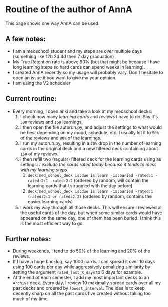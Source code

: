# Routine of the author of AnnA
This page shows one way AnnA can be used.

## A few notes:
* I am a medschool student and my steps are over multiple days (something like 12h 2d 4d then 7 day graduation)
* My True Retention rate is above 90% (but that might be because I have long learning steps so hard cards can spend weeks in learning).
* I created AnnA recently so my usage will probably vary. Don't hesitate to open an issue if you want to give my your opinion.
* I am using the V2 scheduler

## Current routine:
* Every morning, I open anki and take a look at my medschool decks:
    1. I check how many *learning cards* and *reviews* I have to do. Say it's `300` reviews and `150` learnings.
    2. I then open the file autorun.py, and adjust the settings to what would be best depending on my mood, schedule, etc. I usually let it to `50%` of the reviews and `80%` of the learnings.
    3. I run my autorun.py, resulting in a `20%` drop in the number of learning cards in the original deck and a new filtered deck containing about `150` of my reviews.
    4. I then refill two (regular) filtered deck for the learning cards using as settings:
        *I exclude the cards rated today because it tends to mess with my learning steps*
        1. `deck:med_school_deck is:due is:learn -is:buried -rated:1 -rated:2:1 -rated:2:2` (ordered by random, will contain the learning cards that I struggled with the day before)
        2. `deck:med_school_deck is:due is:learn -is:buried -rated:1 (rated:2:1 or rated:2:2)` (ordered by random, contains the easier learning cards)
    5. I work my way through all those decks. This will ensure I reviewed all the useful cards of the day, but when some similar cards would have appeared on the same day, one of them has been buried. I think this is the most efficient way to go.


## Further notes:
* During weekends, I tend to do 50% of the learning and 20% of the reviews.
* If I have a huge backlog, say 1000 cards. I can spread it over 10 days using 100 cards per day while aggressively penalizing similarity by setting the argument `rated_last_X_days` to 6 days for example.
* At the end of each semester, I add my most important decks to an `Archive` deck. Every day, I review 10 maximally spread cards over all my past decks and ordered by `lowest_interval`. The idea is to keep decently sharp on all the past cards I've created without taking too much of my time.
